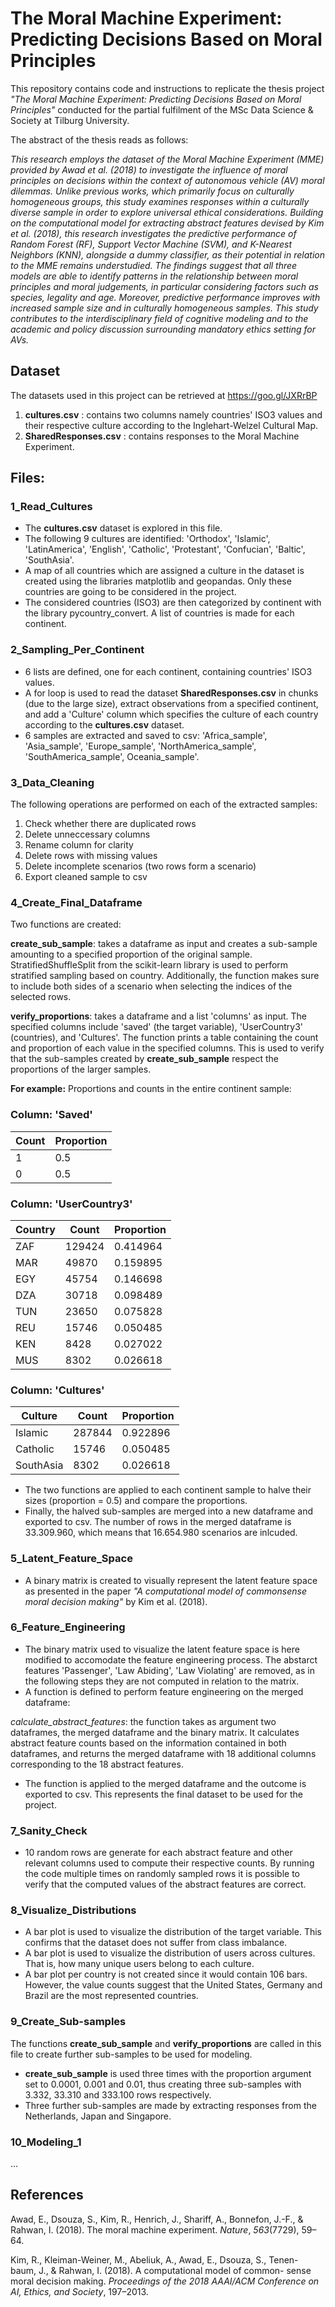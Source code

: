 # The Moral Machine Experiment: Predicting Decisions Based on Moral Principles
This repository contains code and instructions to replicate the thesis project *"The Moral Machine Experiment: Predicting Decisions Based on Moral Principles"* conducted for the partial fulfilment of the MSc Data Science & Society at Tilburg University. 

The abstract of the thesis reads as follows:

*This research employs the dataset of the Moral Machine Experiment (MME) provided by Awad et al. (2018) to investigate the influence of moral principles on decisions within the context of autonomous vehicle (AV) moral dilemmas. Unlike previous works, which primarily focus on culturally homogeneous groups, this study examines responses within a culturally diverse sample in order to explore universal ethical considerations. Building on the computational model for extracting abstract features devised by Kim et al. (2018), this research investigates the predictive performance of Random Forest (RF), Support Vector Machine (SVM), and K-Nearest Neighbors (KNN), alongside a dummy classifier, as their potential in relation to the MME remains understudied. The findings suggest that all three models are able to identify patterns in the relationship between moral principles and moral judgements, in particular considering factors such as species, legality and age. Moreover, predictive performance improves with increased sample size and in culturally homogeneous samples. This study contributes to the interdisciplinary field of cognitive modeling and to the academic and policy discussion surrounding mandatory ethics setting for AVs.*

## Dataset
The datasets used in this project can be retrieved at https://goo.gl/JXRrBP
1. **cultures.csv** : contains two columns namely countries' ISO3 values and their respective culture according to the Inglehart-Welzel Cultural Map. 
2. **SharedResponses.csv** : contains responses to the Moral Machine Experiment. 

## Files:
### 1_Read_Cultures
- The **cultures.csv** dataset is explored in this file. 
- The following 9 cultures are identified: 'Orthodox', 'Islamic', 'LatinAmerica', 'English', 'Catholic', 'Protestant', 'Confucian', 'Baltic', 'SouthAsia'.
- A map of all countries which are assigned a culture in the dataset is created using the libraries matplotlib and geopandas. Only these countries are going to be considered in the project.
- The considered countries (ISO3) are then categorized by continent with the library pycountry_convert. A list of countries is made for each continent. 

### 2_Sampling_Per_Continent 
- 6 lists are defined, one for each continent, containing countries' ISO3 values. 
- A for loop is used to read the dataset **SharedResponses.csv** in chunks (due to the large size), extract observations from a specified continent, and add a 'Culture' column which specifies the culture of each country according to the **cultures.csv** dataset.
- 6 samples are extracted and saved to csv: 'Africa_sample', 'Asia_sample', 'Europe_sample', 'NorthAmerica_sample', 'SouthAmerica_sample', Oceania_sample'.

### 3_Data_Cleaning
The following operations are performed on each of the extracted samples:
1. Check whether there are duplicated rows
2. Delete unneccessary columns
3. Rename column for clarity
4. Delete rows with missing values
5. Delete incomplete scenarios (two rows form a scenario)
6. Export cleaned sample to csv

### 4_Create_Final_Dataframe
Two functions are created:

**create_sub_sample**: takes a dataframe as input and creates a sub-sample amounting to a specified proportion of the original sample. StratifiedShuffleSplit from the scikit-learn library is used to perform stratified sampling based on country. Additionally, the function makes sure to include both sides of a scenario when selecting the indices of the selected rows. 

**verify_proportions**: takes a dataframe and a list 'columns' as input. The specified columns include 'saved' (the target variable), 'UserCountry3' (countries), and 'Cultures'. The function prints a table containing the count and proportion of each value in the specified columns. This is used to verify that the sub-samples created by **create_sub_sample** respect the proportions of the larger samples. 

**For example:**
Proportions and counts in the entire continent sample:

### Column: 'Saved'

| Count   | Proportion |
|---------|------------|
| 1       | 0.5        |
| 0       | 0.5        |

### Column: 'UserCountry3'

| Country | Count   | Proportion |
|---------|---------|------------|
| ZAF     | 129424  | 0.414964   |
| MAR     | 49870   | 0.159895   |
| EGY     | 45754   | 0.146698   |
| DZA     | 30718   | 0.098489   |
| TUN     | 23650   | 0.075828   |
| REU     | 15746   | 0.050485   |
| KEN     | 8428    | 0.027022   |
| MUS     | 8302    | 0.026618   |

### Column: 'Cultures'

| Culture  | Count   | Proportion |
|----------|---------|------------|
| Islamic  | 287844  | 0.922896   |
| Catholic | 15746   | 0.050485   |
| SouthAsia| 8302    | 0.026618   |

- The two functions are applied to each continent sample to halve their sizes (proportion = 0.5) and compare the proportions. 
- Finally, the halved sub-samples are merged into a new dataframe and exported to csv. The number of rows in the merged dataframe is 33.309.960, which means that 16.654.980 scenarios are inlcuded. 

### 5_Latent_Feature_Space
- A binary matrix is created to visually represent the latent feature space as presented in the paper *"A computational model of commonsense moral decision making"* by Kim et al. (2018). 

### 6_Feature_Engineering
- The binary matrix used to visualize the latent feature space is here modified to accomodate the feature engineering process. The abstarct features 'Passenger', 'Law Abiding', 'Law Violating' are removed, as in the following steps they are not computed in relation to the matrix.
- A function is defined to perform feature engineering on the merged dataframe:

*calculate_abstract_features*: the function takes as argument two dataframes, the merged dataframe and the binary matrix. It calculates abstract feature counts based on the information contained in both dataframes, and returns the merged dataframe with 18 additional columns corresponding to the 18 abstract features.
- The function is applied to the merged dataframe and the outcome is exported to csv. This represents the final dataset to be used for the project. 

### 7_Sanity_Check
- 10 random rows are generate for each abstract feature and other relevant columns used to compute their respective counts. By running the code multiple times on randomly sampled rows it is possible to verify that the computed values of the abstract features are correct.

### 8_Visualize_Distributions
- A bar plot is used to visualize the distribution of the target variable. This confirms that the dataset does not suffer from class imbalance.
- A bar plot is used to visualize the distribution of users across cultures. That is, how many unique users belong to each culture.
- A bar plot per country is not created since it would contain 106 bars. However, the value counts suggest that the United States, Germany and Brazil are the most represented countries.

### 9_Create_Sub-samples
The functions **create_sub_sample** and **verify_proportions** are called in this file to create further sub-samples to be used for modeling. 
- **create_sub_sample** is used three times with the proportion argument set to 0.0001, 0.001 and 0.01, thus creating three sub-samples with 3.332, 33.310 and 333.100 rows respectively.
- Three further sub-samples are made by extracting responses from the Netherlands, Japan and Singapore.

### 10_Modeling_1
...

## References
Awad, E., Dsouza, S., Kim, R., Henrich, J., Shariff, A., Bonnefon, J.-F., & Rahwan, I. (2018). The moral machine experiment. *Nature*, *563*(7729), 59–64.

Kim, R., Kleiman-Weiner, M., Abeliuk, A., Awad, E., Dsouza, S., Tenen- baum, J., & Rahwan, I. (2018). A computational model of common- sense moral decision making. *Proceedings of the 2018 AAAI/ACM Conference on AI, Ethics, and Society*, 197–2013.


